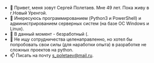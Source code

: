 - 👋 Привет, меня зовут Сергей Полетаев. Мне 49 лет. Пока живу в г.Новый Уренгой.
- 👀 Инересуюсь программированием (Python3 и PowerShell) и администрированием серверных систем (на базе ОС Windows и Linux).
- 🌱 В данный момент - безработный (.
- 💞️ Не ищу сотрудничества целенаправленно, но хотел бы попробовать свои силы (для наработки опыта) в разработке не сложных проектов на python.
- 📫 Писать на почту s_poletaev@mail.ru.

<!---
spoletaev71/spoletaev71 is a ✨ special ✨ repository because its `README.md` (this file) appears on your GitHub profile.
You can click the Preview link to take a look at your changes.
--->
